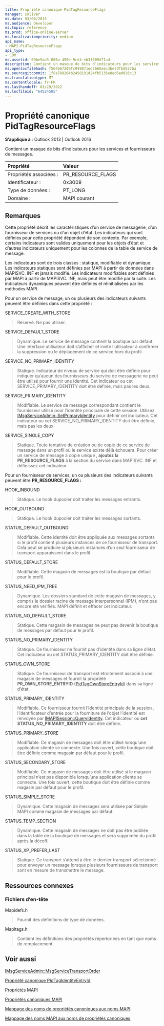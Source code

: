 ```yaml
---
title: Propriété canonique PidTagResourceFlags
manager: soliver
ms.date: 03/09/2015
ms.audience: Developer
ms.topic: reference
ms.prod: office-online-server
ms.localizationpriority: medium
api_name:
- MAPI.PidTagResourceFlags
api_type:
- COM
ms.assetid: 69be9ad3-006a-459e-9cd4-eb3f609d71ad
description: Contient un masque de bits d’indicateurs pour les services et fournisseurs de messages. Cette propriété décrit les caractéristiques d’un service de messagerie, d’un fournisseur de services ou d’un objet d’état.
ms.openlocfilehash: f504b67209fc999871ed7b60aec3be7dfbd527ba
ms.sourcegitcommit: 1f8a789204b2498101d24fb5136e8ed6ad026c13
ms.translationtype: MT
ms.contentlocale: fr-FR
ms.lasthandoff: 03/29/2022
ms.locfileid: "64524505"
---
```

# <a name="pidtagresourceflags-canonical-property"></a>Propriété canonique PidTagResourceFlags

  
  
**S’applique à** : Outlook 2013 | Outlook 2016 
  
Contient un masque de bits d’indicateurs pour les services et fournisseurs de messages.
  
|Propriété |Valeur |
|:-----|:-----|
|Propriétés associées :  <br/> |PR_RESOURCE_FLAGS  <br/> |
|Identificateur :  <br/> |0x3009  <br/> |
|Type de données :  <br/> |PT_LONG  <br/> |
|Domaine :  <br/> |MAPI courant  <br/> |
   
## <a name="remarks"></a>Remarques

Cette propriété décrit les caractéristiques d’un service de messagerie, d’un fournisseur de services ou d’un objet d’état. Les indicateurs qui sont définies pour cette propriété dépendent de son contexte. Par exemple, certains indicateurs sont valides uniquement pour les objets d’état et d’autres indicateurs uniquement pour les colonnes de la table de service de message. 
  
Les indicateurs sont de trois classes : statique, modifiable et dynamique. Les indicateurs statiques sont définies par MAPI à partir de données dans MAPISVC. INF et jamais modifié. Les indicateurs modifiables sont définies par MAPI à partir de MAPISVC. INF, mais peut être modifié par la suite. Les indicateurs dynamiques peuvent être définies et réinitialisées par les méthodes MAPI.
  
Pour un service de message, un ou plusieurs des indicateurs suivants peuvent être définies dans cette propriété :
  
SERVICE_CREATE_WITH_STORE 
  
> Réservé. Ne pas utiliser.
    
SERVICE_DEFAULT_STORE 
  
> Dynamique. Le service de message contient la boutique par défaut. Une interface utilisateur doit s’afficher et invite l’utilisateur à confirmer la suppression ou le déplacement de ce service hors du profil. 
    
SERVICE_NO_PRIMARY_IDENTITY 
  
> Statique. Indicateur de niveau de service qui doit être définie pour indiquer qu’aucun des fournisseurs du service de messagerie ne peut être utilisé pour fournir une identité. Cet indicateur ou cet SERVICE_PRIMARY_IDENTITY doit être définie, mais pas les deux.
    
SERVICE_PRIMARY_IDENTITY 
  
> Modifiable. Le service de message correspondant contient le fournisseur utilisé pour l’identité principale de cette session. Utilisez [IMsgServiceAdmin::SetPrimaryIdentity](imsgserviceadmin-setprimaryidentity.md) pour définir cet indicateur. Cet indicateur ou cet SERVICE_NO_PRIMARY_IDENTITY doit être définie, mais pas les deux. 
    
SERVICE_SINGLE_COPY 
  
> Statique. Toute tentative de création ou de copie de ce service de message dans un profil où le service existe déjà échouera. Pour créer un service de message à copie unique **, ajoutez la PR_RESOURCE_FLAGS** à la section du service dans MAPISVC. INF et définissez cet indicateur. 
    
Pour un fournisseur de services, un ou plusieurs des indicateurs suivants peuvent être **PR_RESOURCE_FLAGS :**
  
HOOK_INBOUND 
  
> Statique. Le hook dupooler doit traiter les messages entrants.
    
HOOK_OUTBOUND 
  
> Statique. Le hook dupooler doit traiter les messages sortants. 
    
STATUS_DEFAULT_OUTBOUND 
  
> Modifiable. Cette identité doit être appliquée aux messages sortants si le profil contient plusieurs instances de ce fournisseur de transport. Cela peut se produire si plusieurs instances d’un seul fournisseur de transport apparaissent dans le profil.
    
STATUS_DEFAULT_STORE 
  
> Modifiable. Cette magasin de messages est la boutique par défaut pour le profil. 
    
STATUS_NEED_IPM_TREE 
  
> Dynamique. Les dossiers standard de cette magasin de messages, y compris le dossier racine de message interpersonnel (IPM), n’ont pas encore été vérifiés. MAPI définit et effacer cet indicateur. 
    
STATUS_NO_DEFAULT_STORE 
  
> Statique. Cette magasin de messages ne peut pas devenir la boutique de messages par défaut pour le profil.
    
STATUS_NO_PRIMARY_IDENTITY 
  
> Statique. Ce fournisseur ne fournit pas d’identité dans sa ligne d’état. Cet indicateur ou cet STATUS_PRIMARY_IDENTITY doit être définie.
    
STATUS_OWN_STORE 
  
> Statique. Ce fournisseur de transport est étroitement associé à une magasin de messages et fournit la propriété **PR_OWN_STORE_ENTRYID** ([PidTagOwnStoreEntryId](pidtagownstoreentryid-canonical-property.md)) dans sa ligne d’état.
    
STATUS_PRIMARY_IDENTITY 
  
> Modifiable. Ce fournisseur fournit l’identité principale de la session . l’identificateur d’entrée pour la fourniture de l’objet l’identité est renvoyée par [IMAPISession::QueryIdentity](imapisession-queryidentity.md). Cet indicateur ou **cet STATUS_NO_PRIMARY_IDENTITY** doit être définie. 
    
STATUS_PRIMARY_STORE 
  
> Modifiable. Ce magasin de messages doit être utilisé lorsqu’une application cliente se connecte. Une fois ouvert, cette boutique doit être définie comme magasin par défaut pour le profil. 
    
STATUS_SECONDARY_STORE 
  
> Modifiable. Ce magasin de messages doit être utilisé si le magasin principal n’est pas disponible lorsqu’une application cliente se connecte. Une fois ouvert, cette boutique doit être définie comme magasin par défaut pour le profil. 
    
STATUS_SIMPLE_STORE 
  
> Dynamique. Cette magasin de messages sera utilisée par Simple MAPI comme magasin de messages par défaut.
    
STATUS_TEMP_SECTION 
  
> Dynamique. Cette magasin de messages ne doit pas être publiée dans la table de la boutique de messages et sera supprimée du profil après la décoff. 
    
STATUS_XP_PREFER_LAST 
  
> Statique. Ce transport s’attend à être le dernier transport sélectionné pour envoyer un message lorsque plusieurs fournisseurs de transport sont en mesure de transmettre le message.
    
## <a name="related-resources"></a>Ressources connexes

### <a name="header-files"></a>Fichiers d’en-tête

Mapidefs.h
  
> Fournit des définitions de type de données.
    
Mapitags.h
  
> Contient les définitions des propriétés répertoriées en tant que noms de remplacement.
    
## <a name="see-also"></a>Voir aussi



[IMsgServiceAdmin::MsgServiceTransportOrder](imsgserviceadmin-msgservicetransportorder.md)
  
[Propriété canonique PidTagIdentityEntryId](pidtagidentityentryid-canonical-property.md)


[Propriétés MAPI](mapi-properties.md)
  
[Propriétés canoniques MAPI](mapi-canonical-properties.md)
  
[Mappage des noms de propriétés canoniques aux noms MAPI](mapping-canonical-property-names-to-mapi-names.md)
  
[Mappage des noms MAPI aux noms de propriétés canoniques](mapping-mapi-names-to-canonical-property-names.md)

